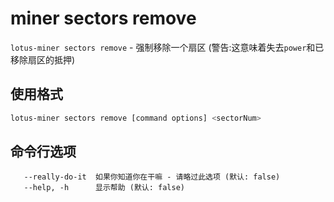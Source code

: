 # miner sectors remove

`lotus-miner sectors remove` - 强制移除一个扇区 (警告:这意味着失去`power`和已移除扇区的抵押)

## 使用格式

```sh
lotus-miner sectors remove [command options] <sectorNum>
```

## 命令行选项

```
   --really-do-it  如果你知道你在干嘛 - 请略过此选项 (默认: false)
   --help, -h      显示帮助 (默认: false)
```

